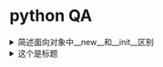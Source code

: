 # python QA

<details>
    <summary>简述面向对象中__new__和__init__区别</summary>
__init__是初始化方法，创建对象后，就立刻被默认调用了，可接收参数，如图

![image-20210324102558227](../assets/QA.assets/image-20210324102558227.png)

1、__new__至少要有一个参数cls，代表当前类，此参数在实例化时由Python解释器自动识别

2、__new__必须要有返回值，返回实例化出来的实例，这点在自己实现__new__时要特别注意，可以return父类（通过super(当前类名, cls)）__new__出来的实例，或者直接是object的__new__出来的实例

3、__init__有一个参数self，就是这个__new__返回的实例，__init__在__new__的基础上可以完成一些其它初始化的动作，__init__不需要返回值

4、如果__new__创建的是当前类的实例，会自动调用__init__函数，通过return语句里面调用的__new__函数的第一个参数是cls来保证是当前类实例，如果是其他类的类名，；那么实际创建返回的就是其他类的实例，其实就不会调用当前类的__init__函数，也不会调用其他类的__init__函数。

![image-20210324103006515](../assets/QA.assets/image-20210324103006515.png)
  </details>





<details>
  <summary>这个是标题</summary>
  内容

```python
  if __name__ == "__main__": 
    w = mywidget()
    w.show()
```

</details>